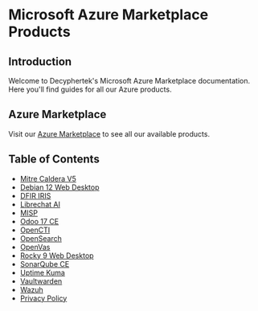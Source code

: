 # Microsoft Azure Marketplace Products

## Introduction

Welcome to Decyphertek's Microsoft Azure Marketplace documentation. Here you'll find guides for all our Azure products.

## Azure Marketplace

Visit our [Azure Marketplace](https://azuremarketplace.microsoft.com/en-us/marketplace/apps?search=decyphertek.io&page=1) to see all our available products.

## Table of Contents

- [Mitre Caldera V5](caldera.md)
- [Debian 12 Web Desktop](debian12-web-desktop.md)
- [DFIR IRIS](dfir-iris.md)
- [Librechat AI](librechat.md)
- [MISP](misp.md)
- [Odoo 17 CE](odoo.md)
- [OpenCTI](opencti.md)
- [OpenSearch](opensearch.md)
- [OpenVas](openvas.md)
- [Rocky 9 Web Desktop](rocky9-web-desktop.md)
- [SonarQube CE](sonarqube-ce.md)
- [Uptime Kuma](uptime-kuma.md)
- [Vaultwarden](vaultwarden.md)
- [Wazuh](wazuh.md)
- [Privacy Policy](privacy-policy.md)